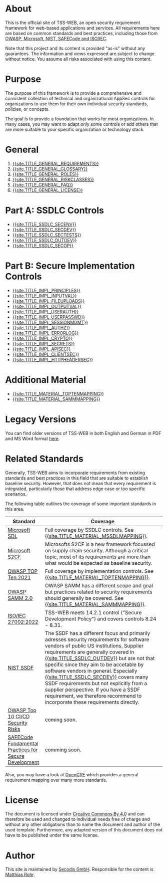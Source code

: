 # About

This is the official site of TSS-WEB, an open security requirement framework for web-based applications and services. All requirements here are based on common standards and best practices, including those from [OWASP, Microsoft, NIST, SAFECode and ISO/IEC](#related-standards).

Note that this project and its content is provided "as-is" without any guarantees. The information and views expressed are subject to change without notice. You assume all risks associated with using this content.

# Purpose

The purpose of this framework is to provide a comprehensive and consistent collection of technical and organizational AppSec controls for organizations to use them for their own individual security standards, policies, or concepts.

The goal is to provide a foundation that works for most organizations. In many cases, you may want to adapt only some controls or add others that are more suitable to your specific organization or technology stack.

# General
1. [{{site.TITLE_GENERAL_REQUIREMENTS}}]({{site.URL_GENERAL_REQUIREMENTS}})
2. [{{site.TITLE_GENERAL_GLOSSARY}}]({{site.URL_GENERAL_GLOSSARY}})
3. [{{site.TITLE_GENERAL_ROLES}}]({{site.URL_GENERAL_ROLES}})
4. [{{site.TITLE_GENERAL_RISKCLASSES}}]({{site.URL_GENERAL_RISKCLASSES}})
5. [{{site.TITLE_GENERAL_FAQ}}]({{site.URL_GENERAL_FAQ}})
6. [{{site.TITLE_GENERAL_LICENSE}}]({{site.URL_GENERAL_LICENSE}})

# Part A: SSDLC Controls
* [{{site.TITLE_SSDLC_SECENV}}]({{site.URL_SSDLC_SECENV}})
* [{{site.TITLE_SSDLC_SECDEV}}]({{site.URL_SSDLC_SECDEV}})
* [{{site.TITLE_SSDLC_SECTESTS}}]({{site.URL_SSDLC_SECTESTS}})
* [{{site.TITLE_SSDLC_OUTDEV}}]({{site.URL_SSDLC_OUTDEV}})
* [{{site.TITLE_SSDLC_SECOP}}]({{site.URL_SSDLC_SECOP}})

# Part B: Secure Implementation Controls
* [{{site.TITLE_IMPL_PRINCIPLES}}]({{site.URL_IMPL_PRINCIPLES}})
* [{{site.TITLE_IMPL_INPUTVAL}}]({{site.URL_IMPL_INPUTVAL}})
* [{{site.TITLE_IMPL_FILEUPLOADS}}]({{site.URL_IMPL_FILEUPLOADS}})
* [{{site.TITLE_IMPL_OUTPUTVAL}}]({{site.URL_IMPL_OUTPUTVAL}})
* [{{site.TITLE_IMPL_USERAUTH}}]({{site.URL_IMPL_USERAUTH}})
* [{{site.TITLE_IMPL_USERPASSWD}}]({{site.URL_IMPL_USERPASSWD}})
* [{{site.TITLE_IMPL_SESSIONMGMT}}]({{site.URL_IMPL_SESSIONMGMT}})
* [{{site.TITLE_IMPL_AUTHZ}}]({{site.URL_IMPL_AUTHZ}})
* [{{site.TITLE_IMPL_ERRORLOG}}]({{site.URL_IMPL_ERRORLOG}})
* [{{site.TITLE_IMPL_CRYPTO}}]({{site.URL_IMPL_CRYPTO}})
* [{{site.TITLE_IMPL_SECRETS}}]({{site.URL_IMPL_SECRETS}})
* [{{site.TITLE_IMPL_APISEC}}]({{site.URL_IMPL_APISEC}})
* [{{site.TITLE_IMPL_CLIENTSEC}}]({{site.URL_IMPL_CLIENTSEC}})
* [{{site.TITLE_IMPL_HTTPHEADERSEC}}]({{site.URL_IMPL_HTTPHEADERSEC}})

# Additional Material
* [{{site.TITLE_MATERIAL_TOPTENMAPPING}}]({{site.URL_MATERIAL_TOPTENMAPPING}})
* [{{site.TITLE_MATERIAL_SAMMMAPPING}}]({{site.URL_MATERIAL_SAMMMAPPING}})
  
# Legacy Versions

You can find older versions of TSS-WEB in both English and German in PDF and MS Word format [here](https://secodis.atlassian.net/wiki/spaces/TSSWEB).

# Related Standards

Generally, TSS-WEB aims to incorporate requirements from existing standards and best practices in this field that are suitable to establish baseline security. However, that does not mean that every requirement is integrated, particularly those that address edge case or too specific scenarios.

The following table outlines the coverage of some important standards in this area.

| Standard  | Coverage |
| ------------- | ------------- |
| [Microsoft SDL](https://www.microsoft.com/en-us/securityengineering/sdl) | Full coverage by SSDLC controls. See [{{site.TITLE_MATERIAL_MSSDLMAPPING}}]({{site.URL_MATERIAL_MSSDLMAPPING}}). |
| [Microsoft S2CF](https://www.microsoft.com/en-us/securityengineering/sdl/s2c2f) | Microsofts S2CF is a new framework focussed on supply chain security. Although a critical topic, most of its requirements are more than what would be expected as baseline security. |
| [OWASP TOP Ten 2021](https://owasp.org/www-project-top-ten/) | Full coverage by implementation controls. See [{{site.TITLE_MATERIAL_TOPTENMAPPING}}]({{site.URL_MATERIAL_TOPTENMAPPING}}). |
| [OWASP SAMM 2.0](https://owaspsamm.org/model/) | OWASP SAMM has a different scope and goal but practices related to security requirements should generally be covered. See [{{site.TITLE_MATERIAL_SAMMMAPPING}}]({{site.URL_MATERIAL_SAMMMAPPING}}). |
| [ISO/IEC 27002:2022](https://www.iso.org/standard/27001)  | TSS-WEB meets 14.2.1 control ("Secure Development Policy") and covers controls 8.24 - 8.31. |
| [NIST SSDF](https://csrc.nist.gov/Projects/ssdf)  | The SSDF has a different focus and primarily adresses security requirements for software vendors of public US institutions. Supplier requirements are generally covered in  [{{site.TITLE_SSDLC_OUTDEV}}]({{site.URL_SSDLC_OUTDEV}}) but are not that specific since they aim to be accetable by software vendors in general. Especially  [{{site.TITLE_SSDLC_SECDEV}}]({{site.URL_SSDLC_SECDEV}}) covers many SSDF requirements but not explicitly from a supplier perspective. If you have a SSDF requirement, we therefore recommend to incorporate these requirements directly. |
| [OWASP Top 10 CI/CD Security Risks](https://owasp.org/www-project-top-10-ci-cd-security-risks/) | coming soon. |
| [SAFECode Fundamental Practices for Secure Development](https://safecode.org/resource-secure-development-practices/fundamental-practices-secure-software-development-2/) | comming soon.|

Also, you may have a look at [OpenCRE](https://www.opencre.org/) which provides a general requirement mapping over many more standards.

# License
The document is licensed under [Creative Commons By 4.0](https://creativecommons.org/licenses/by/4.0/deed.en) and can therefore be used and changed to individual needs free of charge and without any other obligations than to name the document and author of the used template. Furthermore, any adapted version of this document does not have to be published under the same license.

# Author
This site is maintained by [Secodis GmbH](https://www.secodis.com). Responsible for the content is [Matthias Rohr](https://www.linkedin.com/in/matthias-rohr/). 
